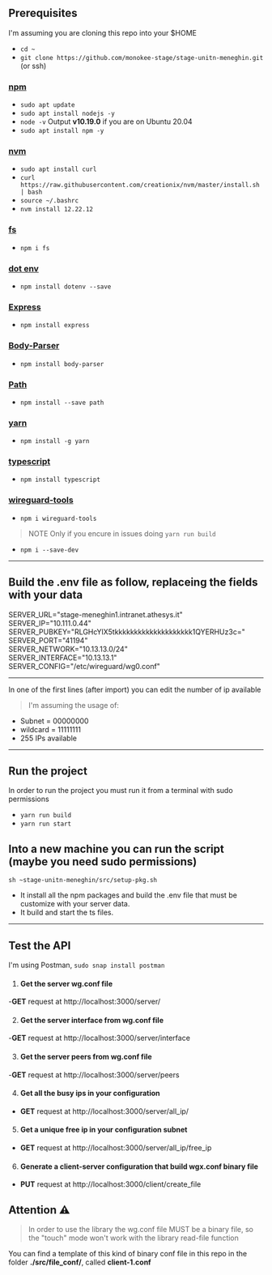 ## Prerequisites
I'm assuming you are cloning this repo into your $HOME
- `cd ~`
- `git clone https://github.com/monokee-stage/stage-unitn-meneghin.git` (or ssh)
### [npm](https://www.digitalocean.com/community/tutorials/how-to-install-node-js-on-ubuntu-20-04)
  - `sudo apt update`
  - `sudo apt install nodejs -y`
  - `node -v` Output **v10.19.0** if you are on Ubuntu 20.04
  - `sudo apt install npm -y`
 
### [nvm](https://tecadmin.net/how-to-install-nvm-on-ubuntu-20-04/)
  - `sudo apt install curl` 
  - `curl https://raw.githubusercontent.com/creationix/nvm/master/install.sh | bash`
  - `source ~/.bashrc `
  - `nvm install 12.22.12`

### [fs](https://www.npmjs.com/package/fs)
  - `npm i fs`

### [dot env](https://www.npmjs.com/package/dotenv)
  - `npm install dotenv --save`

### [Express](https://www.npmjs.com/package/express)
  - `npm install express`

### [Body-Parser](https://www.npmjs.com/package/body-parser)
  - `npm install body-parser`
 
### [Path](https://www.npmjs.com/package/path)
  - `npm install --save path`

### [yarn](https://www.npmjs.com/package/yarn)
  - `npm install -g yarn`

### [typescript](https://www.npmjs.com/package/typescript)
  - `npm install typescript`

### [wireguard-tools](https://www.npmjs.com/package/wireguard-tools)
  - `npm i wireguard-tools`

> NOTE Only if you encure in issues doing `yarn run build`
  - `npm i --save-dev`
_________________________________________________________________________________________

## Build the .env file as follow, replaceing the fields with your data

SERVER_URL="stage-meneghin1.intranet.athesys.it"\
SERVER_IP="10.111.0.44"\
SERVER_PUBKEY="RLGHcYlX5tkkkkkkkkkkkkkkkkkkkk1QYERHUz3c="\
SERVER_PORT="41194"\
SERVER_NETWORK="10.13.13.0/24"\
SERVER_INTERFACE="10.13.13.1"\
SERVER_CONFIG="/etc/wireguard/wg0.conf"

__________________________________________________________________________________________

In one of the first lines (after import) you can edit the number of ip available
> I'm assuming the usage of:
- Subnet = 00000000
- wildcard = 11111111 
- 255 IPs available
__________________________________________________________________________________________
## Run the project
In order to run the project you must run it from a terminal with sudo permissions
- `yarn run build`
- `yarn run start`

## Into a new machine you can run the script (maybe you need sudo permissions)
`sh ~stage-unitn-meneghin/src/setup-pkg.sh`
- It install all the npm packages and build the .env file that must be customize with your server data.
- It build and start the ts files.
_________________________________________________________________________________________

## Test the API
I'm using Postman, `sudo snap install postman`

1. #### Get the server wg.conf file
-**GET** request at http://localhost:3000/server/

2. #### Get the server interface from wg.conf file
-**GET** request at http://localhost:3000/server/interface

3. #### Get the server peers from wg.conf file
-**GET** request at http://localhost:3000/server/peers

4. #### Get all the busy ips in your configuration
- **GET** request at http://localhost:3000/server/all_ip/

5. #### Get a unique free ip in your configuration subnet
- **GET** request at http://localhost:3000/server/all_ip/free_ip

6. #### Generate a client-server configuration that build wgx.conf binary file
- **PUT** request at http://localhost:3000/client/create_file

## Attention ⚠️
> In order to use the library the wg.conf file MUST be a binary file, so the "touch" mode won't work with the library read-file function

You can find a template of this kind of binary conf file in this repo in the folder **./src/file_conf/**, called **client-1.conf**